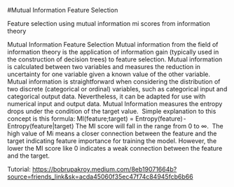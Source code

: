 #Mutual Information Feature Selection

Feature selection using mutual information mi scores from information theory 

Mutual Information Feature Selection
Mutual information from the field of information theory is the application of information gain (typically used in the construction of decision trees) to feature selection.
Mutual information is calculated between two variables and measures the reduction in uncertainty for one variable given a known value of the other variable.
Mutual information is straightforward when considering the distribution of two discrete (categorical or ordinal) variables, such as categorical input and categorical output data. Nevertheless, it can be adapted for use with numerical input and output data. Mutual Information measures the entropy drops under the condition of the target value. 
Simple explanation to this concept is this formula:
MI(feature;target) = Entropy(feature) - Entropy(feature|target)
The MI score will fall in the range from 0 to ∞. 
The high value of Mi means a closer connection between the feature and the target indicating feature importance for training the model. However, the lower the MI score like 0 indicates a weak connection between the feature and the target.

Tutorial: https://bobrupakroy.medium.com/8eb19071664b?source=friends_link&sk=acda45060f35ec47f74c84945fcb6b66
